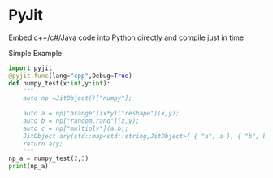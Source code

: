 # PyJit
Embed c++/c#/Java code into Python directly and compile just in time 

Simple Example:
```python
import pyjit
@pyjit.func(lang="cpp",Debug=True)
def numpy_test(x:int,y:int):
	"""
	auto np =JitObject()["numpy"];
	    
	auto a = np["arange"](x*y)["reshape"](x,y);
	auto b = np["random.rand"](x,y);
	auto c = np["multiply"](a,b);
	JitObject ary(std::map<std::string,JitObject>{ { "a", a }, { "b", b },{ "c", c } });
	return ary;
	"""
np_a = numpy_test(2,3)
print(np_a)
```